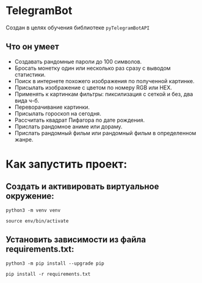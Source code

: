 # TelegramBot
Создан в целях обучения библиотеке ```pyTelegramBotAPI```

## Что он умеет
- Создавать рандомные пароли до 100 символов.
- Бросать монетку один или несколько раз сразу с выводом статистики.
- Поиск в интернете похожего изображения по полученной картинке.
- Присылать изображение с цветом по номеру RGB или HEX.
- Применять к картинкам фильтры: пиксилизация с сеткой и без, два вида ч-б.
- Переворачивание картинки.
- Присылать гороскоп на сегодня.
- Рассчитать квадрат Пифагора по дате рождения.
- Прислать рандомное аниме или дораму.
- Прислать рандомный фильм или рандомный фильм в определенном жанре.

# Как запустить проект:
## Cоздать и активировать виртуальное окружение:
```
python3 -m venv venv
```
```
source env/bin/activate
```
## Установить зависимости из файла requirements.txt:
```
python3 -m pip install --upgrade pip
```
```
pip install -r requirements.txt
```
